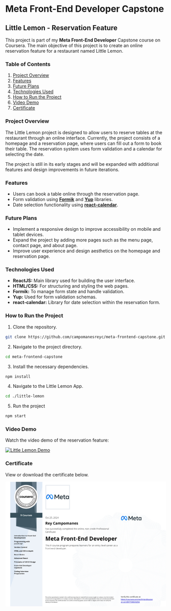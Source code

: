 # Meta Front-End Developer Capstone

## Little Lemon - Reservation Feature

This project is part of my **Meta Front-End Developer** Capstone course on Coursera. The main objective of this project is to create an online reservation feature for a restaurant named Little Lemon.

### Table of Contents

1. [Project Overview](#project-overview)
2. [Features](#features)
3. [Future Plans](#future-plans)
4. [Technologies Used](#technologies-used)
5. [How to Run the Project](#how-to-run-the-project)
6. [Video Demo](#video-demo)
7. [Certificate](#certificate)

### Project Overview

The Little Lemon project is designed to allow users to reserve tables at the restaurant through an online interface. Currently, the project consists of a homepage and a reservation page, where users can fill out a form to book their table. The reservation system uses form validation and a calendar for selecting the date.

The project is still in its early stages and will be expanded with additional features and design improvements in future iterations.

### Features

- Users can book a table online through the reservation page.
- Form validation using [**Formik**](https://formik.org/) and [**Yup**](https://www.npmjs.com/package/yup) libraries.
- Date selection functionality using [**react-calendar**](https://www.npmjs.com/package/react-calendar).

### Future Plans

- Implement a responsive design to improve accessibility on mobile and tablet devices.
- Expand the project by adding more pages such as the menu page, contact page, and about page.
- Improve user experience and design aesthetics on the homepage and reservation page.

### Technologies Used

- **ReactJS:** Main library used for building the user interface.
- **HTML/CSS:** For structuring and styling the web pages.
- **Formik:** To manage form state and handle validation.
- **Yup:** Used for form validation schemas.
- **react-calendar:** Library for date selection within the reservation form.

### How to Run the Project

1. Clone the repository.

```bash
git clone https://github.com/campomanesreyc/meta-frontend-capstone.git
```

2. Navigate to the project directory.

```bash
cd meta-frontend-capstone
```

3. Install the necessary dependencies.

```bash
npm install
```

4. Navigate to the Little Lemon App.

```bash
cd ./little-lemon
```

5. Run the project

```bash
npm start
```

### Video Demo

Watch the video demo of the reservation feature:

[![Little Lemon Demo](https://img.youtube.com/vi/nWj085nFmmc/0.jpg)](https://www.youtube.com/watch?v=nWj085nFmmc)

### Certificate

View or download the certificate below.

[![PDF Thumbnail](meta-frontend-developer-img.jpg)](meta-frontend-developer.pdf)
